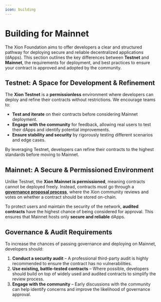 ```yaml
---
icon: building
---
```


# Building for Mainnet

The Xion Foundation aims to offer developers a clear and structured pathway for deploying secure and reliable decentralized applications (dApps). This section outlines the key differences between **Testnet** and **Mainnet**, the requirements for deployment, and best practices to ensure your contract is approved and adopted by the community.



## **Testnet: A Space for Development & Refinement**

The **Xion Testnet** is a **permissionless** environment where developers can deploy and refine their contracts without restrictions. We encourage teams to:

* **Test and iterate** on their contracts before considering Mainnet deployment.
* **Engage with the community** for feedback, allowing real users to test their dApps and identify potential improvements.
* **Ensure stability and security** by rigorously testing different scenarios and edge cases.

By leveraging Testnet, developers can refine their contracts to the highest standards before moving to Mainnet.



## **Mainnet: A Secure & Permissioned Environment**

Unlike Testnet, the **Xion Mainnet is permissioned**, meaning contracts cannot be deployed freely. Instead, contracts must go through a [**governance proposal process**](section-overview/governance/deploy-contract-mainnet.md), where the Xion community reviews and votes on whether a contract should be stored on-chain.

To protect users and maintain the security of the network, **audited contracts** have the highest chance of being considered for approval. This ensures that Mainnet hosts only **secure and reliable** dApps.



## **Governance & Audit Requirements**

To increase the chances of passing governance and deploying on Mainnet, developers should:

1. **Conduct a security audit** – A professional third-party audit is highly recommended to ensure the contract has no vulnerabilities.
2. **Use existing, battle-tested contracts** – Where possible, developers should build on top of widely used and audited contracts to simplify the review process.
3. **Engage with the community** – Early discussions with the community can help identify concerns and improve the likelihood of governance approval.
